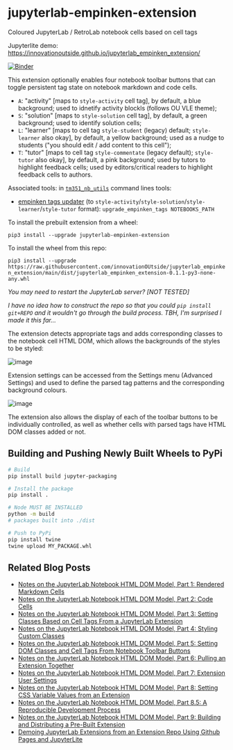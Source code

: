 # jupyterlab-empinken-extension
Coloured JupyterLab / RetroLab notebook cells based on cell tags

Jupyterlite demo: https://innovationoutside.github.io/jupyterlab_empinken_extension/

[![Binder](https://mybinder.org/badge_logo.svg)](https://mybinder.org/v2/gh/innovationOUtside/jupyterlab_empinken_extension/HEAD?labpath=content%2Fdemo.ipynb)

This extension optionally enables four notebook toolbar buttons that can toggle persistent tag state on notebook markdown and code cells.

- `A`: "activity" [maps to `style-activity` cell tag], by default, a blue background; used to idnetify activity blockls (follows OU VLE theme);
- `S`: "solution" [maps to `style-solution` cell tag], by default, a green background; used to identify solution cells;
- `L`: "learner" [maps to cell tag `style-student` (legacy) default; `style-learner` also okay], by default, a yellow background; used as a nudge to students ("you should edit / add content to this cell");
- `T`: "tutor" [maps to cell tag `style-commentate` (legacy default); `style-tutor` also okay], by default, a pink background; used by tutors to highlight feedback cells; used by editors/critical readers to highlight feedback cells to authors.

Associated tools: in [`tm351_nb_utils`](https://github.com/innovationOUtside/nb_workflow_tools) command lines tools:

- [empinken tags updater](https://github.com/innovationOUtside/nb_workflow_tools/tree/master?tab=readme-ov-file#empinken-updater) (to `style-activity`/`style-solution`/`style-learner`/`style-tutor` format): `upgrade_empinken_tags NOTEBOOKS_PATH`

To install the prebuilt extension from a wheel:

`pip3 install --upgrade jupyterlab-empinken-extension`

To install the wheel from this repo:

`pip3 install --upgrade https://raw.githubusercontent.com/innovationOUtside/jupyterlab_empinken_extension/main/dist/jupyterlab_empinken_extension-0.1.1-py3-none-any.whl`

*You may need to restart the JupyterLab server? [NOT TESTED]*

*I have no idea how to construct the repo so that you could `pip install git+REPO` and it wouldn't go through the build process. TBH, I'm surprised I made it this far...*

The extension detects appropriate tags and adds corresponding classes to the notebook cell HTML DOM, which allows the backgrounds of the styles to be styled:

![image](https://user-images.githubusercontent.com/82988/162999814-f3b78849-5c5b-4399-940c-3a73048b40f6.png)

Extension settings can be accessed from the Settings menu (Advanced Settings) and used to define the parsed tag patterns and the corresponding background colours.

![image](https://user-images.githubusercontent.com/82988/163000240-66b291b9-d2b4-4565-9b01-c9785d6df3a8.png)

The extension also allows the display of each of the toolbar buttons to be individually controlled, as well as whether cells with parsed tags have HTML DOM classes added or not.  

## Building and Pushing Newly Built Wheels to PyPi

```bash
# Build
pip install build jupyter-packaging

# Install the package
pip install .

# Node MUST BE INSTALLED
python -m build
# packages built into ./dist

# Push to PyPi
pip install twine
twine upload MY_PACKAGE.whl
```

## Related Blog Posts

- [Notes on the JupyterLab Notebook HTML DOM Model, Part 1: Rendered Markdown Cells](https://blog.ouseful.info/2022/04/06/trying-to-make-sense-of-the-jupyterlab-notebook-html-dom-model-part-1-rendered-markdown-cells/)
- [Notes on the JupyterLab Notebook HTML DOM Model, Part 2: Code Cells](https://blog.ouseful.info/2022/04/07/trying-to-make-sense-of-the-jupyterlab-notebook-html-dom-model-part-2-code-cells/)
- [Notes on the JupyterLab Notebook HTML DOM Model, Part 3: Setting Classes Based on Cell Tags From a JupyterLab Extension](https://blog.ouseful.info/2022/04/07/notes-on-the-jupyterlab-notebook-html-dom-model-part-3-setting-classes-based-on-cell-tags-from-jupyterlab-extensions/)
- [Notes on the JupyterLab Notebook HTML DOM Model, Part 4: Styling Custom Classes](https://blog.ouseful.info/2022/04/08/notes-on-the-jupyterlab-notebook-html-dom-model-part-4-styling-custom-classes/)
- [Notes on the JupyterLab Notebook HTML DOM Model, Part 5: Setting DOM Classes and Cell Tags From Notebook Toolbar Buttons](https://blog.ouseful.info/2022/04/08/notes-on-the-jupyterlab-notebook-html-dom-model-part-5-setting-dom-classes-and-cell-tags-from-notebook-toolbar-buttons/)
- [Notes on the JupyterLab Notebook HTML DOM Model, Part 6: Pulling an Extension Together](https://blog.ouseful.info/2022/04/08/notes-on-the-jupyterlab-notebook-html-dom-model-part-6-pulling-an-extension-together/)
- [Notes on the JupyterLab Notebook HTML DOM Model, Part 7: Extension User Settings](https://blog.ouseful.info/2022/04/11/notes-on-the-jupyterlab-notebook-html-dom-model-part-7-extension-user-settings/)
- [Notes on the JupyterLab Notebook HTML DOM Model, Part 8: Setting CSS Variable Values from an Extension](https://blog.ouseful.info/2022/04/11/notes-on-the-jupyterlab-notebook-html-dom-model-part-8-setting-css-variable-values-from-an-extension/)
- [Notes on the JupyterLab Notebook HTML DOM Model, Part 8.5: A Reproducible Development Process](https://blog.ouseful.info/2022/04/12/notes-on-the-jupyterlab-notebook-html-dom-model-part-8-5-a-reproducible-development-process/)
- [Notes on the JupyterLab Notebook HTML DOM Model, Part 9: Building and Distributing a Pre-Built Extension](https://blog.ouseful.info/2022/04/12/notes-on-the-jupyterlab-notebook-html-dom-model-part-9-building-and-distributing-a-pre-built-extension/)
- [Demoing JupyterLab Extensions from an Extension Repo Using Github Pages and JupyterLite](https://blog.ouseful.info/2022/04/14/demoing-jupyterlab-extensions-from-an-extension-repo-using-github-pages-and-jupyerlite/)
